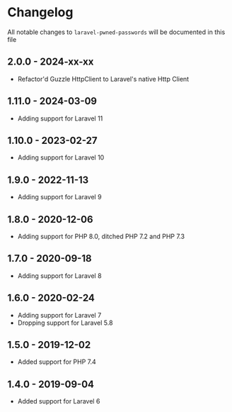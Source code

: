 # Changelog

All notable changes to `laravel-pwned-passwords` will be documented in this file

## 2.0.0 - 2024-xx-xx

- Refactor'd Guzzle HttpClient to Laravel's native Http Client

## 1.11.0 - 2024-03-09

- Adding support for Laravel 11

## 1.10.0 - 2023-02-27

- Adding support for Laravel 10

## 1.9.0 - 2022-11-13

- Adding support for Laravel 9

## 1.8.0 - 2020-12-06

- Adding support for PHP 8.0, ditched PHP 7.2 and PHP 7.3

## 1.7.0 - 2020-09-18

- Adding support for Laravel 8

## 1.6.0 - 2020-02-24

- Adding support for Laravel 7
- Dropping support for Laravel 5.8

## 1.5.0 - 2019-12-02

- Added support for PHP 7.4

## 1.4.0 - 2019-09-04

- Added support for Laravel 6
